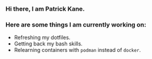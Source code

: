 ### Hi there, I am Patrick Kane.

### Here are some things I am currently working on:

- Refreshing my dotfiles.
- Getting back my bash skills.
- Relearning containers with `podman` instead of `docker`.

<!--
**patrickkanexyz/patrickkanexyz** is a ✨ _special_ ✨ repository because its `README.md` (this file) appears on your GitHub profile.

Here are some ideas to get you started:

- 🔭 I’m currently working on ...
- 🌱 I’m currently learning ...
- 👯 I’m looking to collaborate on ...
- 🤔 I’m looking for help with ...
- 💬 Ask me about ...
- 📫 How to reach me: ...
- 😄 Pronouns: ...
- ⚡ Fun fact: ...
-->
